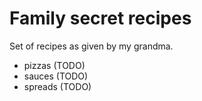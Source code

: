 # Family secret recipes

Set of recipes as given by my grandma.


- pizzas (TODO)
- sauces (TODO)
- spreads (TODO)